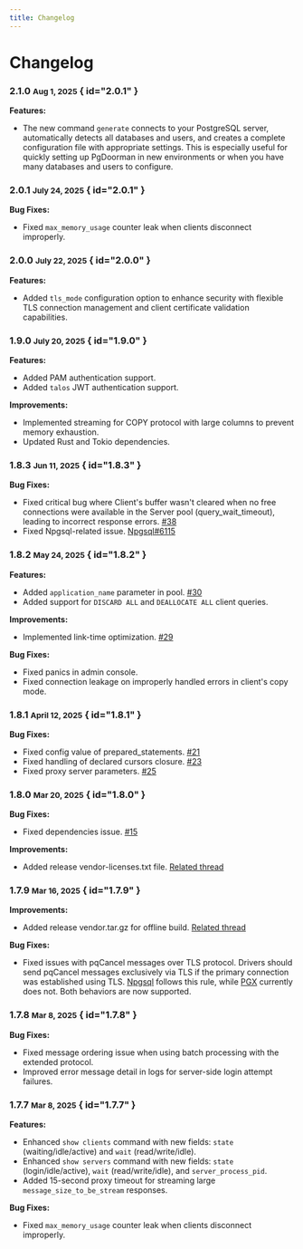 ```yaml
---
title: Changelog
---
```


# Changelog

### 2.1.0 <small>Aug 1, 2025</small> { id="2.0.1" }

**Features:**
- The new command `generate` connects to your PostgreSQL server, automatically detects all databases and users, and creates a complete configuration file with appropriate settings. This is especially useful for quickly setting up PgDoorman in new environments or when you have many databases and users to configure.


### 2.0.1 <small>July 24, 2025</small> { id="2.0.1" }

**Bug Fixes:**
- Fixed `max_memory_usage` counter leak when clients disconnect improperly.

### 2.0.0 <small>July 22, 2025</small> { id="2.0.0" }

**Features:**
- Added `tls_mode` configuration option to enhance security with flexible TLS connection management and client certificate validation capabilities.

### 1.9.0 <small>July 20, 2025</small> { id="1.9.0" }

**Features:**
- Added PAM authentication support.
- Added `talos` JWT authentication support.

**Improvements:**
- Implemented streaming for COPY protocol with large columns to prevent memory exhaustion.
- Updated Rust and Tokio dependencies.

### 1.8.3 <small>Jun 11, 2025</small> { id="1.8.3" }

**Bug Fixes:**
- Fixed critical bug where Client's buffer wasn't cleared when no free connections were available in the Server pool (query_wait_timeout), leading to incorrect response errors. [#38](https://github.com/ozontech/pg_doorman/pull/38)
- Fixed Npgsql-related issue. [Npgsql#6115](https://github.com/npgsql/npgsql/issues/6115)

### 1.8.2 <small>May 24, 2025</small> { id="1.8.2" }

**Features:**
- Added `application_name` parameter in pool. [#30](https://github.com/ozontech/pg_doorman/pull/30)
- Added support for `DISCARD ALL` and `DEALLOCATE ALL` client queries.

**Improvements:**
- Implemented link-time optimization. [#29](https://github.com/ozontech/pg_doorman/pull/29)

**Bug Fixes:**
- Fixed panics in admin console.
- Fixed connection leakage on improperly handled errors in client's copy mode.

### 1.8.1 <small>April 12, 2025</small> { id="1.8.1" }

**Bug Fixes:**
- Fixed config value of prepared_statements. [#21](https://github.com/ozontech/pg_doorman/pull/21)
- Fixed handling of declared cursors closure. [#23](https://github.com/ozontech/pg_doorman/pull/23)
- Fixed proxy server parameters. [#25](https://github.com/ozontech/pg_doorman/pull/25)

### 1.8.0 <small>Mar 20, 2025</small> { id="1.8.0" }

**Bug Fixes:**
- Fixed dependencies issue. [#15](https://github.com/ozontech/pg_doorman/pull/15)

**Improvements:**
- Added release vendor-licenses.txt file. [Related thread](https://www.postgresql.org/message-id/flat/CAMp%2BueYqZNwA5SnZV3-iPOyrmQwnwabyMNMOsu-Rq0sLAa2b0g%40mail.gmail.com)

### 1.7.9 <small>Mar 16, 2025</small> { id="1.7.9" }

**Improvements:**
- Added release vendor.tar.gz for offline build. [Related thread](https://www.postgresql.org/message-id/flat/CAMp%2BueYqZNwA5SnZV3-iPOyrmQwnwabyMNMOsu-Rq0sLAa2b0g%40mail.gmail.com)

**Bug Fixes:**
- Fixed issues with pqCancel messages over TLS protocol. Drivers should send pqCancel messages exclusively via TLS if the primary connection was established using TLS. [Npgsql](https://github.com/npgsql/npgsql) follows this rule, while [PGX](https://github.com/jackc/pgx) currently does not. Both behaviors are now supported.

### 1.7.8 <small>Mar 8, 2025</small> { id="1.7.8" }

**Bug Fixes:**
- Fixed message ordering issue when using batch processing with the extended protocol.
- Improved error message detail in logs for server-side login attempt failures.

### 1.7.7 <small>Mar 8, 2025</small> { id="1.7.7" }

**Features:**
- Enhanced `show clients` command with new fields: `state` (waiting/idle/active) and `wait` (read/write/idle).
- Enhanced `show servers` command with new fields: `state` (login/idle/active), `wait` (read/write/idle), and `server_process_pid`.
- Added 15-second proxy timeout for streaming large `message_size_to_be_stream` responses.

**Bug Fixes:**
- Fixed `max_memory_usage` counter leak when clients disconnect improperly.
